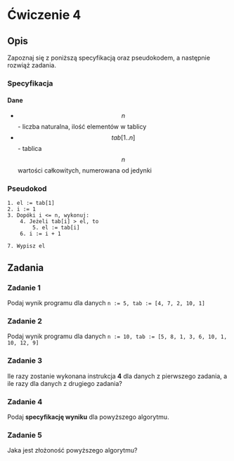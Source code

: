 # Ćwiczenie 4

## Opis

Zapoznaj się z poniższą specyfikacją oraz pseudokodem, a następnie rozwiąż zadania.

### Specyfikacja

#### Dane

* $$n$$ - liczba naturalna, ilość elementów w tablicy
* $$tab[1..n]$$ - tablica $$n$$ wartości całkowitych, numerowana od jedynki

### Pseudokod

```
1. el := tab[1]
2. i := 1
3. Dopóki i <= n, wykonuj:
    4. Jeżeli tab[i] > el, to 
        5. el := tab[i]
    6. i := i + 1
    
7. Wypisz el
```

## Zadania

### Zadanie 1

Podaj wynik programu dla danych `n := 5, tab := [4, 7, 2, 10, 1]`

### Zadanie 2

Podaj wynik programu dla danych `n := 10, tab := [5, 8, 1, 3, 6, 10, 1, 10, 12, 9]`

### Zadanie 3

Ile razy zostanie wykonana instrukcja **4** dla danych z pierwszego zadania, a ile razy dla danych z drugiego zadania?

### Zadanie 4

Podaj **specyfikację wyniku** dla powyższego algorytmu.

### Zadanie 5

Jaka jest złożoność powyższego algorytmu?
